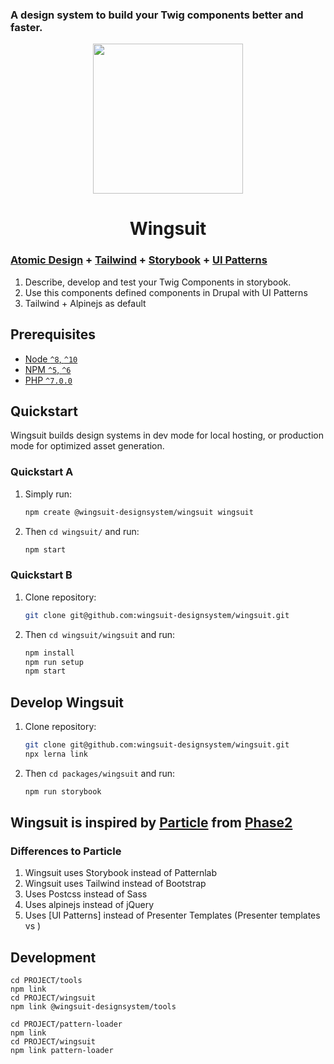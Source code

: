### A design system to build your Twig components better and faster.
<p align="center">
<img src="https://github.com/wingsuit-designsystem/wingsuit/raw/master/images/logo_wingsuit_c.svg" width="240px">
<h1 align="center">Wingsuit</h1>
</p>

### [Atomic Design](https://bradfrost.com/blog/post/atomic-web-design/) + [Tailwind](tailwindcss.com/) + [Storybook](https://storybook.js.org/) + [UI Patterns](https://www.drupal.org/project/ui_patterns)

1.  Describe, develop and test your Twig Components in storybook.
1.  Use this components defined components in Drupal with UI Patterns
1.  Tailwind + Alpinejs as default 

## Prerequisites

- [Node `^8`, `^10`](https://nodejs.org)
- [NPM `^5`, `^6`](https://www.npmjs.com/)
- [PHP `^7.0.0`](https://php.net)


## Quickstart

Wingsuit builds design systems in dev mode for local hosting, or production mode for optimized asset generation.

### Quickstart A

1. Simply run:

   ```bash
   npm create @wingsuit-designsystem/wingsuit wingsuit
   ```

1. Then `cd wingsuit/` and run:

   ```bash
   npm start
   ```

### Quickstart B
1. Clone repository:

   ```bash
   git clone git@github.com:wingsuit-designsystem/wingsuit.git
   ```

1. Then `cd wingsuit/wingsuit` and run:

   ```bash
   npm install
   npm run setup
   npm start
   ```

## Develop Wingsuit
1. Clone repository:

   ```bash
   git clone git@github.com:wingsuit-designsystem/wingsuit.git
   npx lerna link
   ```

1. Then `cd packages/wingsuit` and run:

   ```bash
   npm run storybook
   ```
   
## Wingsuit is inspired by [Particle](https://github.com/phase2/particle) from [Phase2](https://www.phase2technology.com/)
### Differences to Particle
1.  Wingsuit uses Storybook instead of Patternlab
1.  Wingsuit uses Tailwind instead of Bootstrap
1.  Uses Postcss instead of Sass
1.  Uses alpinejs instead of jQuery
1.  Uses [UI Patterns] instead of Presenter Templates (Presenter templates vs )

## Development
```
cd PROJECT/tools
npm link
cd PROJECT/wingsuit
npm link @wingsuit-designsystem/tools
```
```
cd PROJECT/pattern-loader
npm link
cd PROJECT/wingsuit
npm link pattern-loader
```